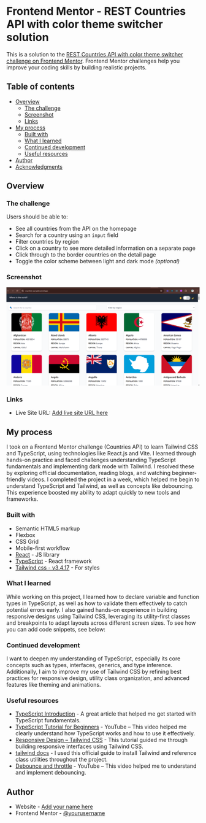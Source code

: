 # Frontend Mentor - REST Countries API with color theme switcher solution

This is a solution to the [REST Countries API with color theme switcher challenge on Frontend Mentor](https://www.frontendmentor.io/challenges/rest-countries-api-with-color-theme-switcher-5cacc469fec04111f7b848ca). Frontend Mentor challenges help you improve your coding skills by building realistic projects. 

## Table of contents

- [Overview](#overview)
  - [The challenge](#the-challenge)
  - [Screenshot](#screenshot)
  - [Links](#links)
- [My process](#my-process)
  - [Built with](#built-with)
  - [What I learned](#what-i-learned)
  - [Continued development](#continued-development)
  - [Useful resources](#useful-resources)
- [Author](#author)
- [Acknowledgments](#acknowledgments)

## Overview

### The challenge

Users should be able to:

- See all countries from the API on the homepage
- Search for a country using an `input` field
- Filter countries by region
- Click on a country to see more detailed information on a separate page
- Click through to the border countries on the detail page
- Toggle the color scheme between light and dark mode *(optional)*

### Screenshot

![hi](./screenshot.png)


### Links

<!-- - Solution URL: [Add solution URL here](https://your-solution-url.com) -->
- Live Site URL: [Add live site URL here](https://countries-api-pink.vercel.app/)

## My process

I took on a Frontend Mentor challenge (Countries API) to learn Tailwind CSS and TypeScript, using technologies like React.js and Vite. I learned through hands-on practice and faced challenges understanding TypeScript fundamentals and implementing dark mode with Tailwind. I resolved these by exploring official documentation, reading blogs, and watching beginner-friendly videos. I completed the project in a week, which helped me begin to understand TypeScript and Tailwind, as well as concepts like debouncing. This experience boosted my ability to adapt quickly to new tools and frameworks.

### Built with

- Semantic HTML5 markup
- Flexbox
- CSS Grid
- Mobile-first workflow
- [React](https://reactjs.org/) - JS library
- [TypeScript](https://typescriptlang.org/) - React framework
- [Tailwind css - v3.4.17](https://v3.tailwindcss.com/) - For styles


### What I learned

While working on this project, I learned how to declare variable and function types in TypeScript, as well as how to validate them effectively to catch potential errors early. I also gained hands-on experience in building responsive designs using Tailwind CSS, leveraging its utility-first classes and breakpoints to adapt layouts across different screen sizes.
To see how you can add code snippets, see below:


### Continued development

I want to deepen my understanding of TypeScript, especially its core concepts such as types, interfaces, generics, and type inference. Additionally, I aim to improve my use of Tailwind CSS by refining best practices for responsive design, utility class organization, and advanced features like theming and animations.

### Useful resources

- [TypeScript Introduction](https://www.w3schools.com/typescript/index.php) - A great article that helped me get started with TypeScript fundamentals.
- [TypeScript Tutorial for Beginners](https://www.youtube.com/watch?v=d56mG7DezGs) - YouTube – This video helped me clearly understand how TypeScript works and how to use it effectively.
- [Responsive Design – Tailwind CSS](https://www.youtube.com/watch?v=hX1zUdj4Dw4&t) - This tutorial guided me through building responsive interfaces using Tailwind CSS.
- [tailwind docs](https://v3.tailwindcss.com/docs/installation) - I used this official guide to install Tailwind and reference class utilities throughout the project.
- [Debounce and throttle](https://www.youtube.com/watch?v=cjIswDCKgu0&t) - YouTube – This video helped me to understand and implement debouncing.


## Author

- Website - [Add your name here](https://www.your-site.com)
- Frontend Mentor - [@yourusername](https://www.frontendmentor.io/profile/yourusername)


